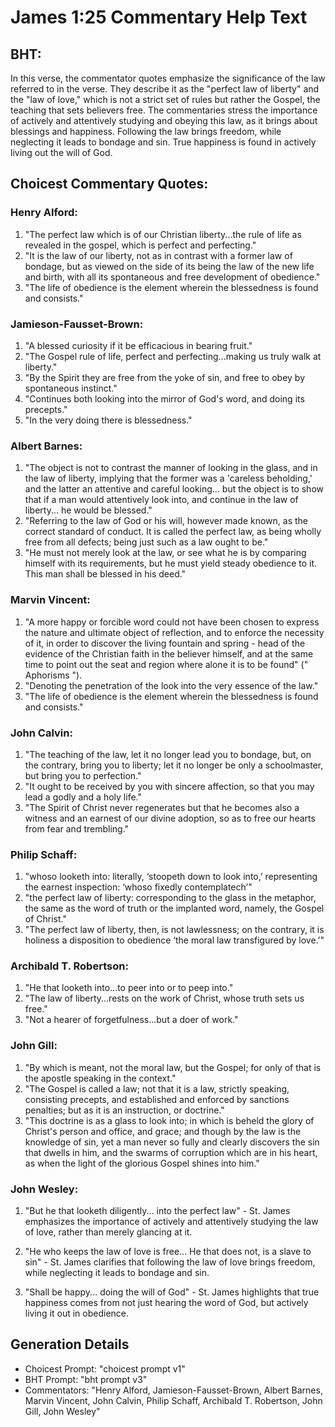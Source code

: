 # James 1:25 Commentary Help Text

## BHT:
In this verse, the commentator quotes emphasize the significance of the law referred to in the verse. They describe it as the "perfect law of liberty" and the "law of love," which is not a strict set of rules but rather the Gospel, the teaching that sets believers free. The commentaries stress the importance of actively and attentively studying and obeying this law, as it brings about blessings and happiness. Following the law brings freedom, while neglecting it leads to bondage and sin. True happiness is found in actively living out the will of God.

## Choicest Commentary Quotes:
### Henry Alford:
1. "The perfect law which is of our Christian liberty...the rule of life as revealed in the gospel, which is perfect and perfecting." 
2. "It is the law of our liberty, not as in contrast with a former law of bondage, but as viewed on the side of its being the law of the new life and birth, with all its spontaneous and free development of obedience." 
3. "The life of obedience is the element wherein the blessedness is found and consists."

### Jamieson-Fausset-Brown:
1. "A blessed curiosity if it be efficacious in bearing fruit." 
2. "The Gospel rule of life, perfect and perfecting...making us truly walk at liberty."
3. "By the Spirit they are free from the yoke of sin, and free to obey by spontaneous instinct."
4. "Continues both looking into the mirror of God's word, and doing its precepts."
5. "In the very doing there is blessedness."

### Albert Barnes:
1. "The object is not to contrast the manner of looking in the glass, and in the law of liberty, implying that the former was a 'careless beholding,' and the latter an attentive and careful looking... but the object is to show that if a man would attentively look into, and continue in the law of liberty... he would be blessed."
2. "Referring to the law of God or his will, however made known, as the correct standard of conduct. It is called the perfect law, as being wholly free from all defects; being just such as a law ought to be."
3. "He must not merely look at the law, or see what he is by comparing himself with its requirements, but he must yield steady obedience to it. This man shall be blessed in his deed."

### Marvin Vincent:
1. "A more happy or forcible word could not have been chosen to express the nature and ultimate object of reflection, and to enforce the necessity of it, in order to discover the living fountain and spring - head of the evidence of the Christian faith in the believer himself, and at the same time to point out the seat and region where alone it is to be found" (" Aphorisms ").
2. "Denoting the penetration of the look into the very essence of the law."
3. "The life of obedience is the element wherein the blessedness is found and consists."

### John Calvin:
1. "The teaching of the law, let it no longer lead you to bondage, but, on the contrary, bring you to liberty; let it no longer be only a schoolmaster, but bring you to perfection."
2. "It ought to be received by you with sincere affection, so that you may lead a godly and a holy life."
3. "The Spirit of Christ never regenerates but that he becomes also a witness and an earnest of our divine adoption, so as to free our hearts from fear and trembling."

### Philip Schaff:
1. "whoso looketh into: literally, ‘stoopeth down to look into,’ representing the earnest inspection: ‘whoso fixedly contemplatech’" 
2. "the perfect law of liberty: corresponding to the glass in the metaphor, the same as the word of truth or the implanted word, namely, the Gospel of Christ."
3. "The perfect law of liberty, then, is not lawlessness; on the contrary, it is holiness a disposition to obedience ‘the moral law transfigured by love.’"

### Archibald T. Robertson:
1. "He that looketh into...to peer into or to peep into." 
2. "The law of liberty...rests on the work of Christ, whose truth sets us free." 
3. "Not a hearer of forgetfulness...but a doer of work."

### John Gill:
1. "By which is meant, not the moral law, but the Gospel; for only of that is the apostle speaking in the context."
2. "The Gospel is called a law; not that it is a law, strictly speaking, consisting precepts, and established and enforced by sanctions penalties; but as it is an instruction, or doctrine."
3. "This doctrine is as a glass to look into; in which is beheld the glory of Christ's person and office, and grace; and though by the law is the knowledge of sin, yet a man never so fully and clearly discovers the sin that dwells in him, and the swarms of corruption which are in his heart, as when the light of the glorious Gospel shines into him."

### John Wesley:
1. "But he that looketh diligently... into the perfect law" - St. James emphasizes the importance of actively and attentively studying the law of love, rather than merely glancing at it. 

2. "He who keeps the law of love is free... He that does not, is a slave to sin" - St. James clarifies that following the law of love brings freedom, while neglecting it leads to bondage and sin.

3. "Shall be happy... doing the will of God" - St. James highlights that true happiness comes from not just hearing the word of God, but actively living it out in obedience.


## Generation Details
- Choicest Prompt: "choicest prompt v1"
- BHT Prompt: "bht prompt v3"
- Commentators: "Henry Alford, Jamieson-Fausset-Brown, Albert Barnes, Marvin Vincent, John Calvin, Philip Schaff, Archibald T. Robertson, John Gill, John Wesley"
